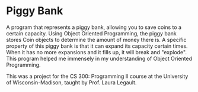 # Piggy Bank
A program that represents a piggy bank, allowing you to save coins to a certain capacity. Using Object Oriented Programming, the piggy bank stores Coin objects to determine the amount of money there is. A specific property of this piggy bank is that it can expand its capacity certain times. When it has no more expansions and it fills up, it will break and "explode". This program helped me immensely in my understanding of Object Oriented Programming.

This was a project for the CS 300: Programming II course at the University of Wisconsin-Madison, taught by Prof. Laura Legault.
